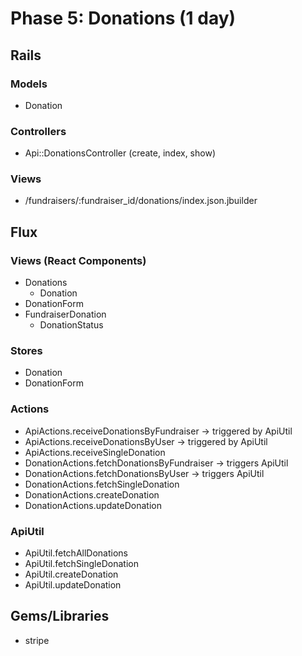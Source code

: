 # Phase 5: Donations (1 day)

## Rails
### Models
* Donation

### Controllers
* Api::DonationsController (create, index, show)

### Views
* /fundraisers/:fundraiser_id/donations/index.json.jbuilder

## Flux
### Views (React Components)
* Donations
  - Donation
* DonationForm
* FundraiserDonation
  - DonationStatus

### Stores
* Donation
* DonationForm

### Actions
* ApiActions.receiveDonationsByFundraiser -> triggered by ApiUtil
* ApiActions.receiveDonationsByUser -> triggered by ApiUtil
* ApiActions.receiveSingleDonation
* DonationActions.fetchDonationsByFundraiser -> triggers ApiUtil
* DonationActions.fetchDonationsByUser -> triggers ApiUtil
* DonationActions.fetchSingleDonation
* DonationActions.createDonation
* DonationActions.updateDonation

### ApiUtil
* ApiUtil.fetchAllDonations
* ApiUtil.fetchSingleDonation
* ApiUtil.createDonation
* ApiUtil.updateDonation

## Gems/Libraries
* stripe
